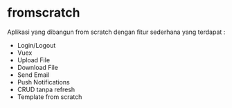 # fromscratch
Aplikasi yang dibangun from scratch dengan fitur sederhana yang terdapat :
- Login/Logout
- Vuex
- Upload File
- Download File
- Send Email
- Push Notifications
- CRUD tanpa refresh
- Template from scratch
